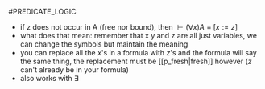 #PREDICATE_LOGIC 
- if z does not occur in A (free nor bound), then $\vdash (\forall x)A \equiv[x:=z]$ 
- what does that mean: remember that x y and z are all just variables, we can change the symbols but maintain the meaning
- you can replace all the $x$'s in a formula with $z$'s and the formula will say the same thing, the replacement must be [[p_fresh|fresh]] however ($z$ can't already be in your formula)
- also works with $\exists$ 